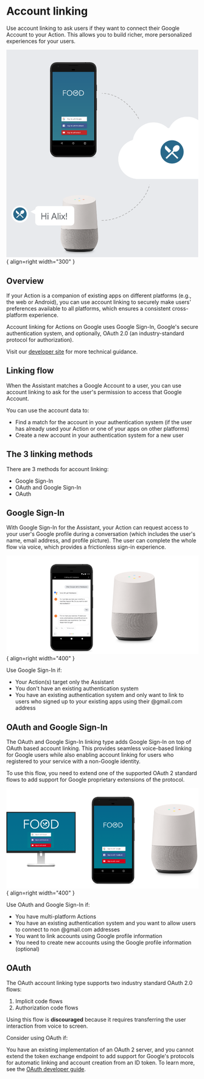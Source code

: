 # Account linking

Use account linking to ask users if they want to connect their Google Account to
your Action. This allows you to build richer, more personalized experiences for
your users.

![Account linking](../static/account-linking.png){ align=right width="300" }

## Overview

If your Action is a companion of existing apps on different platforms (e.g., the
web or Android), you can use account linking to securely make users' preferences
available to all platforms, which ensures a consistent cross-platform
experience.

Account linking for Actions on Google uses Google Sign-In, Google's secure
authentication system, and optionally, OAuth 2.0 (an industry-standard protocol
for authorization).

Visit our [developer site](https://developers.google.com/assistant/identity) for
more technical guidance.

## Linking flow

When the Assistant matches a Google Account to a user, you can use account
linking to ask for the user's permission to access that Google Account.

You can use the account data to:

- Find a match for the account in your authentication system (if the user has
  already used your Action or one of your apps on other platforms)
- Create a new account in your authentication system for a new user

## The 3 linking methods

There are 3 methods for account linking:

- Google Sign-In
- OAuth and Google Sign-In
- OAuth

## Google Sign-In

With Google Sign-In for the Assistant, your Action can request access to your
user's Google profile during a conversation (which includes the user's name,
email address, and profile picture). The user can complete the whole flow via
voice, which provides a frictionless sign-in experience.

![Google Sign-In Only](../static/gsi-only.png){ align=right width="400" }

Use Google Sign-In if:

- Your Action(s) target only the Assistant
- You don't have an existing authentication system
- You have an existing authentication system and only want to link to users who signed up to your existing apps using their @gmail.com address

## OAuth and Google Sign-In

The OAuth and Google Sign-In linking type adds Google Sign-In on top of OAuth
based account linking. This provides seamless voice-based linking for Google
users while also enabling account linking for users who registered to your
service with a non-Google identity.

To use this flow, you need to extend one of the supported OAuth 2 standard flows
to add support for Google proprietary extensions of the protocol.

![Google Sign-In with OAuth](../static/gsi-oauth.png){ align=right width="400" }

Use OAuth and Google Sign-In if:

- You have multi-platform Actions
- You have an existing authentication system and you want to allow users to
  connect to non @gmail.com addresses
- You want to link accounts using Google profile information
- You need to create new accounts using the Google profile information
  (optional)

## OAuth

The OAuth account linking type supports two industry standard OAuth 2.0 flows:

1. Implicit code flows
1. Authorization code flows

Using this flow is **discouraged** because it requires transferring the user
interaction from voice to screen.

Consider using OAuth if:

You have an existing implementation of an OAuth 2 server, and you cannot extend
the token exchange endpoint to add support for Google's protocols for automatic
linking and account creation from an ID token. To learn more, see the [OAuth
developer guide](https://developers.google.com/assistant/identity/oauth2).
